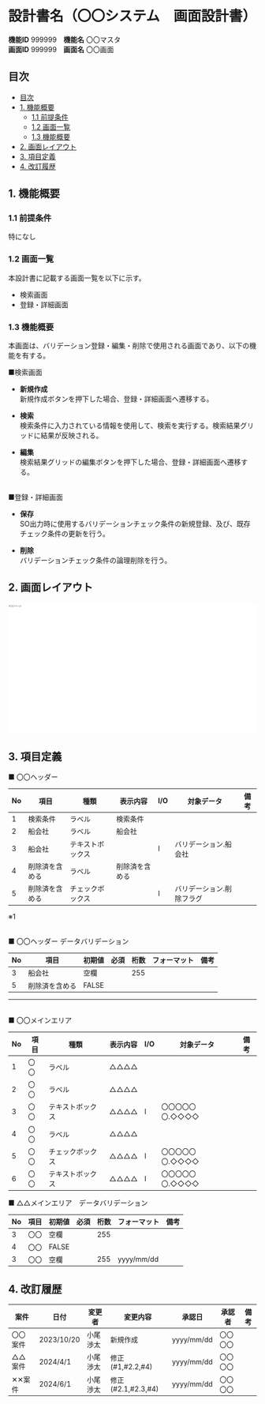 # 設計書名（〇〇システム　画面設計書）

**機能ID** 999999　**機能名** 〇〇マスタ  
**画面ID** 999999　**画面名** 〇〇画面  

## 目次

- [目次](#目次)
- [1. 機能概要](#1-機能概要)
  - [1.1 前提条件](#11-前提条件)
  - [1.2 画面一覧](#12-画面一覧)
  - [1.3 機能概要](#13-機能概要)
- [2. 画面レイアウト](#2-画面レイアウト)
- [3. 項目定義](#3-項目定義)
- [4. 改訂履歴](#4-改訂履歴)

## 1. 機能概要

### 1.1 前提条件

特になし

### 1.2 画面一覧

本設計書に記載する画面一覧を以下に示す。

- 検索画面
- 登録・詳細画面

### 1.3 機能概要

本画面は、バリデーション登録・編集・削除で使用される画面であり、以下の機能を有する。

■検索画面

- **新規作成**  
新規作成ボタンを押下した場合、登録・詳細画面へ遷移する。

- **検索**  
検索条件に入力されている情報を使用して、検索を実行する。検索結果グリッドに結果が反映される。

- **編集**  
検索結果グリッドの編集ボタンを押下した場合、登録・詳細画面へ遷移する。  
&nbsp;  

■登録・詳細画面

- **保存**  
SO出力時に使用するバリデーションチェック条件の新規登録、及び、既存チェック条件の更新を行う。

- **削除**  
バリデーションチェック条件の論理削除を行う。

<!-- 改ページ用コード -->
<div style="page-break-before:always"></div>

## 2. 画面レイアウト

![sample_page](https://github.com/obi1111/testMd/blob/main/image/template/sample.jpeg?raw=true)

## 3. 項目定義

**■** 〇〇ヘッダー  

| No | 項目   | 種類       | 表示内容  | I/O | 対象データ       | 備考 |
|----|------|----------|------|-----|-------------|----|
| 1  | 検索条件 | ラベル      | 検索条件 |    |             |    |
| 2  | 船会社  | ラベル      | 船会社  |    |             |    |
| 3  | 船会社  | テキストボックス |      | I   | バリデーション.船会社 |    |
| 4  | 削除済を含める  | ラベル      | 削除済を含める  |    |             |    |
| 5  | 削除済を含める  | チェックボックス |      | I   | バリデーション.削除フラグ |    |

※1

&nbsp;  
**■** 〇〇ヘッダー  データバリデーション

| No | 項目  | 初期値 | 必須 | 桁数  | フォーマット | 備考 |
|----|-----|-----|----|-----|--------|----|
| 3  | 船会社 | 空欄   |   | 255 |        |    |
| 5  | 削除済を含める | FALSE   |   |  |        |    |

---
&nbsp;  
**■** 〇〇メインエリア

| No | 項目   | 種類       | 表示内容  | I/O | 対象データ       | 備考 |
|----|------|----------|------|-----|-------------|----|
| 1  | 〇〇 | ラベル      | △△△△ |    |             |    |
| 2  | 〇〇 | ラベル      | △△△△ |    |             |    |
| 3  | 〇〇 | テキストボックス | △△△△ | I   | 〇〇〇〇〇〇.◇◇◇◇ |    |
| 4  | 〇〇 | ラベル      | △△△△ |    |             |    |
| 5  | 〇〇 | チェックボックス | △△△△ | I   | 〇〇〇〇〇〇.◇◇◇◇ |    |
| 6  | 〇〇 | テキストボックス | △△△△ | I   | 〇〇〇〇〇〇.◇◇◇◇ |    |

**■** △△メインエリア　データバリデーション
  
| No | 項目  | 初期値 | 必須 | 桁数  | フォーマット | 備考 |
|----|-----|-----|----|-----|--------|----|
| 3  | 〇〇 | 空欄   |   | 255 |        |    |
| 4  | 〇〇 | FALSE   |   |  |        |    |
| 3  | 〇〇 | 空欄   |   | 255 | yyyy/mm/dd |    |

## 4. 改訂履歴
  
| 案件   | 日付         | 変更者  | 変更内容           | 承認日 | 承認者 | 備考 |
|------|------------|------|----------------|-----|-----|----|
| 〇〇案件 | 2023/10/20 | 小尾渉太 | 新規作成           |   yyyy/mm/dd  |  〇〇〇〇   |    |
| △△案件 | 2024/4/1   | 小尾渉太 | 修正(#1,#2.2,#4) |   yyyy/mm/dd  |   〇〇〇〇  |    |
| ✕✕案件 | 2024/6/1   | 小尾渉太 | 修正(#2.1,#2.3,#4) |   yyyy/mm/dd  |   〇〇〇〇  |    |
